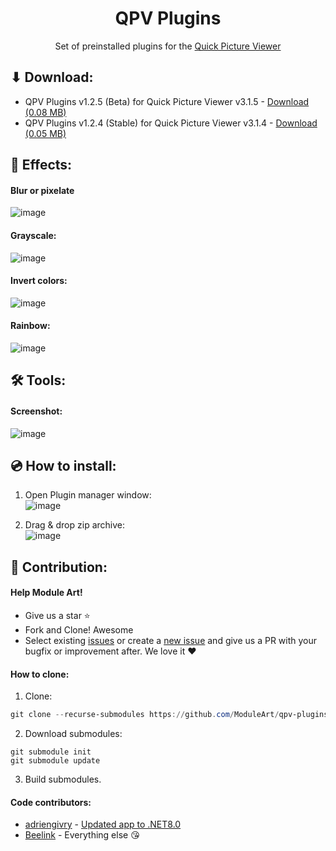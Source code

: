 <h1 align="center">QPV Plugins</h1>

<p align="center">
  Set of preinstalled plugins for the <a href="https://moduleart.github.io/quick-picture-viewer/">Quick Picture Viewer</a>
  
</p>

## ⬇ Download:

- QPV Plugins v1.2.5 (Beta) for Quick Picture Viewer v3.1.5 - <a href="https://github.com/ModuleArt/qpv-plugins/releases/download/v1.2.5/qpv-plugins.zip">Download (0.08 MB)</a>
- QPV Plugins v1.2.4 (Stable) for Quick Picture Viewer v3.1.4 - <a href="https://github.com/ModuleArt/qpv-plugins/releases/download/v1.2.4/qpv-plugins.zip">Download (0.05 MB)</a>

## 🎨 Effects:

#### Blur or pixelate

![image](https://user-images.githubusercontent.com/40366303/111228060-d46b5e80-85a0-11eb-97c6-d038b79bc54a.png)

#### Grayscale:

![image](https://user-images.githubusercontent.com/40366303/111228268-257b5280-85a1-11eb-8697-cf9562401ecc.png)

#### Invert colors:

![image](https://user-images.githubusercontent.com/40366303/111228333-42b02100-85a1-11eb-8823-40a4813c83c0.png)

#### Rainbow:

![image](https://user-images.githubusercontent.com/40366303/111228363-53609700-85a1-11eb-9567-bdf0473b4bb8.png)

## 🛠 Tools:

#### Screenshot:

![image](https://user-images.githubusercontent.com/40366303/111228397-64a9a380-85a1-11eb-8a51-f2ca15476e12.png)

## 💿 How to install:

1. Open Plugin manager window:<br>
   ![image](https://user-images.githubusercontent.com/40366303/111229241-d0404080-85a2-11eb-8a86-90066b96d268.png)

2. Drag & drop zip archive:<br>
   ![image](https://user-images.githubusercontent.com/40366303/111229397-12698200-85a3-11eb-84bc-2482e0c73611.png)

## 🔨 Contribution:

#### Help Module Art!

- Give us a star ⭐
- Fork and Clone! Awesome
- Select existing <a href="https://github.com/ModuleArt/qpv-plugins/issues">issues</a> or create a <a href="https://github.com/ModuleArt/qpv-plugins/issues/new">new issue</a> and give us a PR with your bugfix or improvement after. We love it ❤

#### How to clone:

1. Clone:

```powershell
git clone --recurse-submodules https://github.com/ModuleArt/qpv-plugins
```

2. Download submodules:

```
git submodule init
git submodule update
```

3. Build submodules.

#### Code contributors:

- <a href="https://github.com/adriengivry">adriengivry</a> - <a href="https://github.com/ModuleArt/qpv-plugins/pull/9">Updated app to .NET8.0</a>
- <a href="https://github.com/Beelink">Beelink</a> - Everything else 😘
